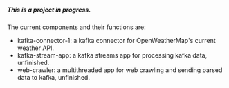 ##### This is a project in progress.

The current components and their functions are:
- kafka-connector-1: a kafka connector for OpenWeatherMap's current weather API.
- kafka-stream-app: a kafka streams app for processing kafka data, unfinished.
- web-crawler: a multithreaded app for web crawling and sending parsed data to kafka, unfinished.